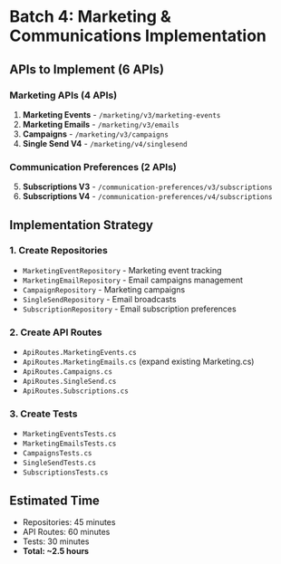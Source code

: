 # Batch 4: Marketing & Communications Implementation

## APIs to Implement (6 APIs)

### Marketing APIs (4 APIs)
1. **Marketing Events** - `/marketing/v3/marketing-events`
2. **Marketing Emails** - `/marketing/v3/emails`
3. **Campaigns** - `/marketing/v3/campaigns`
4. **Single Send V4** - `/marketing/v4/singlesend`

### Communication Preferences (2 APIs)
5. **Subscriptions V3** - `/communication-preferences/v3/subscriptions`
6. **Subscriptions V4** - `/communication-preferences/v4/subscriptions`

## Implementation Strategy

### 1. Create Repositories
- `MarketingEventRepository` - Marketing event tracking
- `MarketingEmailRepository` - Email campaigns management
- `CampaignRepository` - Marketing campaigns
- `SingleSendRepository` - Email broadcasts
- `SubscriptionRepository` - Email subscription preferences

### 2. Create API Routes
- `ApiRoutes.MarketingEvents.cs`
- `ApiRoutes.MarketingEmails.cs` (expand existing Marketing.cs)
- `ApiRoutes.Campaigns.cs`
- `ApiRoutes.SingleSend.cs`
- `ApiRoutes.Subscriptions.cs`

### 3. Create Tests
- `MarketingEventsTests.cs`
- `MarketingEmailsTests.cs`
- `CampaignsTests.cs`
- `SingleSendTests.cs`
- `SubscriptionsTests.cs`

## Estimated Time
- Repositories: 45 minutes
- API Routes: 60 minutes
- Tests: 30 minutes
- **Total: ~2.5 hours**
